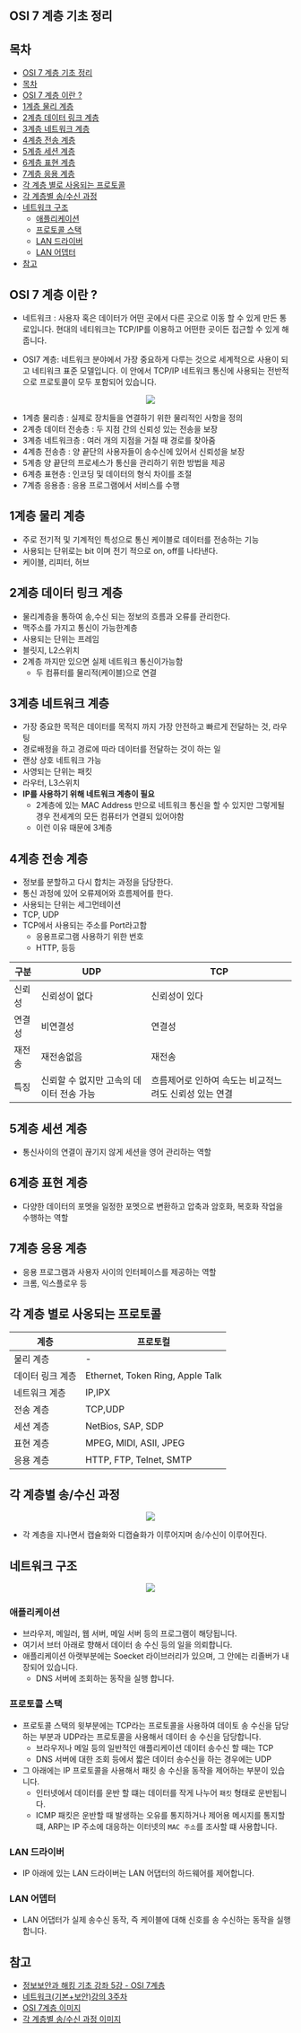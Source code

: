 ## OSI 7 계층 기초 정리

## 목차

- [OSI 7 계층 기초 정리](#osi-7-%EA%B3%84%EC%B8%B5-%EA%B8%B0%EC%B4%88-%EC%A0%95%EB%A6%AC)
- [목차](#%EB%AA%A9%EC%B0%A8)
- [OSI 7 계층 이란 ?](#osi-7-%EA%B3%84%EC%B8%B5-%EC%9D%B4%EB%9E%80)
- [1계층 물리 계층](#1%EA%B3%84%EC%B8%B5-%EB%AC%BC%EB%A6%AC-%EA%B3%84%EC%B8%B5)
- [2계층 데이터 링크 계층](#2%EA%B3%84%EC%B8%B5-%EB%8D%B0%EC%9D%B4%ED%84%B0-%EB%A7%81%ED%81%AC-%EA%B3%84%EC%B8%B5)
- [3계층 네트워크 계층](#3%EA%B3%84%EC%B8%B5-%EB%84%A4%ED%8A%B8%EC%9B%8C%ED%81%AC-%EA%B3%84%EC%B8%B5)
- [4계층 전송 계층](#4%EA%B3%84%EC%B8%B5-%EC%A0%84%EC%86%A1-%EA%B3%84%EC%B8%B5)
- [5계층 세션 계층](#5%EA%B3%84%EC%B8%B5-%EC%84%B8%EC%85%98-%EA%B3%84%EC%B8%B5)
- [6계층 표현 계층](#6%EA%B3%84%EC%B8%B5-%ED%91%9C%ED%98%84-%EA%B3%84%EC%B8%B5)
- [7계층 응용 계층](#7%EA%B3%84%EC%B8%B5-%EC%9D%91%EC%9A%A9-%EA%B3%84%EC%B8%B5)
- [각 계층 별로 사옹되는 프로토콜](#%EA%B0%81-%EA%B3%84%EC%B8%B5-%EB%B3%84%EB%A1%9C-%EC%82%AC%EC%98%B9%EB%90%98%EB%8A%94-%ED%94%84%EB%A1%9C%ED%86%A0%EC%BD%9C)
- [각 계층별 송/수신 과정](#%EA%B0%81-%EA%B3%84%EC%B8%B5%EB%B3%84-%EC%86%A1%EC%88%98%EC%8B%A0-%EA%B3%BC%EC%A0%95)
- [네트워크 구조](#%EB%84%A4%ED%8A%B8%EC%9B%8C%ED%81%AC-%EA%B5%AC%EC%A1%B0)
  - [애플리케이션](#%EC%95%A0%ED%94%8C%EB%A6%AC%EC%BC%80%EC%9D%B4%EC%85%98)
  - [프로토콜 스택](#%ED%94%84%EB%A1%9C%ED%86%A0%EC%BD%9C-%EC%8A%A4%ED%83%9D)
  - [LAN 드라이버](#lan-%EB%93%9C%EB%9D%BC%EC%9D%B4%EB%B2%84)
  - [LAN 어뎁터](#lan-%EC%96%B4%EB%8E%81%ED%84%B0)
- [참고](#%EC%B0%B8%EA%B3%A0)


## OSI 7 계층 이란 ?

* 네트워크 : 사용자 혹은 데이터가 어떤 곳에서 다른 곳으로 이동 할 수 있게 만든 통로입니다. 현대의 네티워크는 TCP/IP를 이용하고 어떤한 곳이든 접근할 수 있게 해줍니다.

* OSI7 계층: 네트워크 분야에서 가장 중요하게 다루는 것으로 세계적으로 사용이 되고 네티워크 표준 모델입니다. 이 안에서 TCP/IP 네트워크 통신에 사용되는 전반적으로 프로토콜이 모두 포함되어 있습니다.

<p align="center">
  <img src="https://www.webopedia.com/imagesvr_ce/8023/7-layers-of-osi-icon.jpg">
</p>

* 1계층 물리층 : 실제로 장치들을 연결하기 위한 물리적인 사항을 정의
* 2계층 데이터 전송층 : 두 지점 간의 신뢰성 있는 전송을 보장
* 3계층 네트워크층 : 여러 개의 지점을 거칠 때 경로를 찾아줌
* 4계층 전송층 : 양 끝단의 사용자들이 송수신에 있어서 신뢰성을 보장
* 5계층 양 끝단의 프로세스가 통신을 관리하기 위한 방법을 제공
* 6계층 표현층 : 인코딩 및 데이터의 형식 차이를 조절
* 7계층 응용층 : 응용 프로그램에서 서비스를 수행

## 1계층 물리 계층 
* 주로 전기적 및 기계적인 특성으로 통신 케이블로 데이터를 전송하는 기능
* 사용되는 단위로는 bit 이며 전기 적으로 on, off를 나타낸다.
* 케이블, 리피터, 허브

## 2계층 데이터 링크 계층
* 물리계층을 통하여 송,수신 되는 정보의 흐름과 오류를 관리한다.
* 맥주소를 가지고 통신이 가능한계층
* 사용되는 단위는 프레임
* 블릿지, L2스위치
* 2계층 까지만 있으면 실제 네트워크 통신이가능함
    * 두 컴퓨터를 물리적(케이블)으로 연결


## 3계층 네트워크 계층
* 가장 중요한 목적은 데이터를 목적지 까지 가장 안전하고 빠르게 전달하는 것, 라우팅
* 경로배정을 하고 경로에 따라 데이터를 전달하는 것이 하는 일
* 랜상 상호 네트워크 가능
* 사영되는 단위는 패킷
* 라우터, L3스위치
* **IP를 사용하기 위해 네트워크 계층이 필요**
    * 2계층에 있는 MAC Address 만으로 네트워크 통신을 할 수 있지만 그렇게될 경우 전세계의 모든 컴퓨터가 연결되 있어야함
    * 이런 이유 때문에 3계층

## 4계층 전송 계층
* 정보를 분할하고 다시 합치는 과정을 담당한다.
* 통신 과정에 있어 오류제어와 흐름제어를 한다.
* 사용되는 단위는 세그먼테이션
* TCP, UDP
* TCP에서 사용되는 주소를 Port라고함
    * 응용프로그램 사용하기 위한 번호
    * HTTP, 등등


구분  | UDP                     | TCP
----|-------------------------|--------------------------------
신뢰성 | 신뢰성이 없다                 | 신뢰성이 있다
연결성 | 비연결성                    | 연결성
재전송 | 재전송없음                   | 재전송
특징  | 신뢰할 수 없지만 고속의 데이터 전송 가능 | 흐름제어로 인하여 속도는 비교적느려도 신뢰성 있는 연결


## 5계층 세션 계층
* 통신사이의 연결이 끊기지 않게 세션을 영어 관리하는 역할

## 6계층 표현 계층
* 다양한 데이터의 포멧을 일정한 포멧으로 변환하고 압축과 암호화, 복호화 작업을 수행하는 역할

## 7계층 응용 계층
* 응용 프로그램과 사용자 사이의 인터페이스를 제공하는 역할
* 크롬, 익스플로우 등



## 각 계층 별로 사옹되는 프로토콜

계층        | 프로토컬
----------|----------------------------------
물리 계층     | -
데이터 링크 계층 | Ethernet, Token Ring, Apple Talk
네트워크 계층   | IP,IPX
전송 계층     | TCP,UDP
세션 계층     | NetBios, SAP, SDP
표현 계층     | MPEG, MIDI, ASII, JPEG
응용 계층     | HTTP, FTP, Telnet, SMTP

## 각 계층별 송/수신 과정
<p align="center">
    <img src ="/assets/date-req-res.png">
</p>

* 각 계층을 지나면서 캡슐화와 디캡슐화가 이루어지며 송/수신이 이루어진다.


## 네트워크 구조

<p align="center">
  <img src="/assets/networ-.png">
</p>

### 애플리케이션
* 브라우저, 메일러, 웹 서버, 메일 서버 등의 프로그램이 해당됩니다.
* 여기서 브터 아래로 향해서 데이터 송 수신 등의 일을 의뢰합니다.
* 애플리케이션 아랫부분에는 Soecket 라이브러리가 있으며, 그 안에는 리졸버가 내장되어 있습니다.
    * DNS 서버에 조회하는 동작을 실행 합니다.


### 프로토콜 스택
* 프로토콜 스택의 윗부분에는 TCP라는 프로토콜을 사용하여 데이토 송 수신을 담당하는 부분과 UDP라는 프로토콜을 사용해서 데이터 송 수신을 담당합니다.
    * 브라우저나 메일 등의 일반적인 애플리케이션 데이터 송수신 할 때는 TCP
    * DNS 서버에 대한 조회 등에서 짧은 데이터 송수신을 하는 경우에는 UDP
* 그 아래에는 IP 프로토콜을 사용해서 패킷 송 수신을 동작을 제어하는 부분이 있습니다.
    * 인터넷에서 데이터를 운반 할 떄는 데이터를 작게 나누어 `패킷` 형태로 운반됩니다.
    * ICMP 패킷은 운반할 때 발생하는 오유를 통지하거나 제어용 메시지를 통지할 떄, ARP는 IP 주소에 대응하는 이터넷의 `MAC 주소`를 조사할 떄 사용합니다.

### LAN 드라이버
* IP 아래에 있는 LAN 드라이버는 LAN 어댑터의 하드웨어를 제어합니다.

### LAN 어뎁터
* LAN 어댑터가 실제 송수신 동작, 즉 케이블에 대해 신호를 송 수신하는 동작을 실행합니다.




## 참고
* [정보보안과 해킹 기초 강좌 5강 - OSI 7계층](https://www.youtube.com/watch?v=oKM_vbqDGJ0)
* [네트워크(기본+보안)강의 3주차](https://www.youtube.com/watch?v=uXocJ1bf1Rk)
* [OSI 7계층 이미지](https://www.webopedia.com/quick_ref/OSI_Layers.asp)
* [각 계층별 송/수신 과정 이미지](https://www.youtube.com/watch?v=uXocJ1bf1Rk)